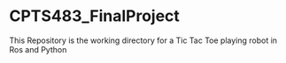 # CPTS483_FinalProject
This Repository is the working directory for a Tic Tac Toe playing robot in Ros and Python

